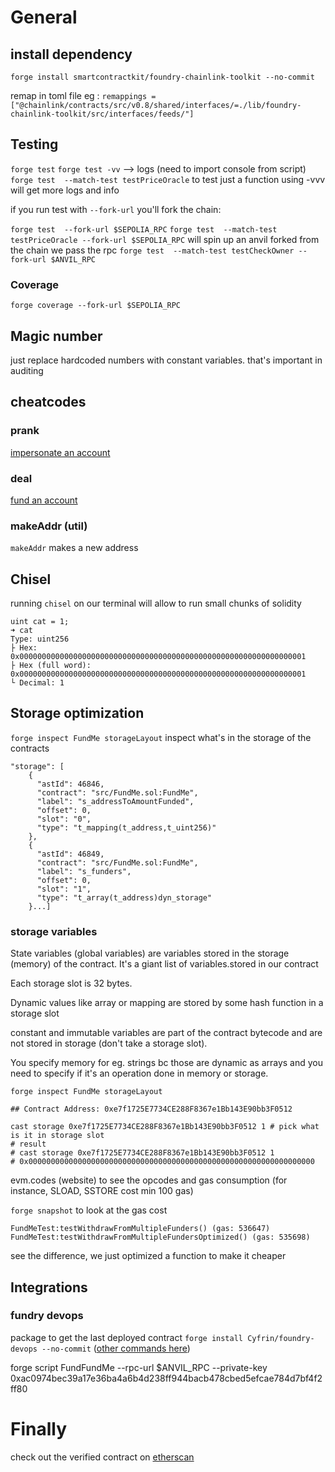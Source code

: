 # General

## install dependency

`forge install smartcontractkit/foundry-chainlink-toolkit --no-commit`

remap in toml file eg : `remappings = ["@chainlink/contracts/src/v0.8/shared/interfaces/=./lib/foundry-chainlink-toolkit/src/interfaces/feeds/"]`

## Testing

`forge test`
`forge test -vv` --> logs (need to import console from script)
`forge test  --match-test testPriceOracle` to test just a function
using -vvv will get more logs and info

if you run test with `--fork-url` you'll fork the chain:

`forge test  --fork-url $SEPOLIA_RPC`
`forge test  --match-test testPriceOracle --fork-url $SEPOLIA_RPC`
will spin up an anvil forked from the chain we pass the rpc
`forge test  --match-test testCheckOwner --fork-url $ANVIL_RPC`

### Coverage

`forge coverage --fork-url $SEPOLIA_RPC`

## Magic number

just replace hardcoded numbers with constant variables. that's important in auditing

## cheatcodes

### prank

[impersonate an account](https://book.getfoundry.sh/cheatcodes/prank)

### deal

[fund an account](https://book.getfoundry.sh/cheatcodes/deal)

### makeAddr (util)

`makeAddr` makes a new address

## Chisel

running `chisel` on our terminal will allow to run small chunks of solidity

```
uint cat = 1;
➜ cat
Type: uint256
├ Hex: 0x0000000000000000000000000000000000000000000000000000000000000001
├ Hex (full word): 0x0000000000000000000000000000000000000000000000000000000000000001
└ Decimal: 1
```

## Storage optimization

`forge inspect FundMe storageLayout` inspect what's in the storage of the contracts

```
"storage": [
    {
      "astId": 46846,
      "contract": "src/FundMe.sol:FundMe",
      "label": "s_addressToAmountFunded",
      "offset": 0,
      "slot": "0",
      "type": "t_mapping(t_address,t_uint256)"
    },
    {
      "astId": 46849,
      "contract": "src/FundMe.sol:FundMe",
      "label": "s_funders",
      "offset": 0,
      "slot": "1",
      "type": "t_array(t_address)dyn_storage"
    }...]
```

### storage variables

State variables (global variables) are variables stored in the storage (memory) of the contract. It's a giant list of variables.stored in our contract

Each storage slot is 32 bytes.

Dynamic values like array or mapping are stored by some hash function in a storage slot

constant and immutable variables are part of the contract bytecode and are not stored in storage (don't take a storage slot).

You specify memory for eg. strings bc those are dynamic as arrays and you need to specify if it's an operation done in memory or storage.

`forge inspect FundMe storageLayout`

```forge script DeployFundMe --rpc-url $ANVIL_RPC --private-key 0xac0974bec39a17e36ba4a6b4d238ff944bacb478cbed5efcae784d7bf4f2ff80 --broadcast
## Contract Address: 0xe7f1725E7734CE288F8367e1Bb143E90bb3F0512

cast storage 0xe7f1725E7734CE288F8367e1Bb143E90bb3F0512 1 # pick what is it in storage slot
# result
# cast storage 0xe7f1725E7734CE288F8367e1Bb143E90bb3F0512 1
# 0x0000000000000000000000000000000000000000000000000000000000000000
```

evm.codes (website) to see the opcodes and gas consumption (for instance, SLOAD, SSTORE cost min 100 gas)

`forge snapshot` to look at the gas cost

```
FundMeTest:testWithdrawFromMultipleFunders() (gas: 536647)
FundMeTest:testWithdrawFromMultipleFundersOptimized() (gas: 535698)
```

see the difference, we just optimized a function to make it cheaper

## Integrations

### fundry devops

package to get the last deployed contract
`forge install Cyfrin/foundry-devops --no-commit` ([other commands here](https://github.com/Cyfrin/foundry-devops))

forge script FundFundMe --rpc-url $ANVIL_RPC --private-key 0xac0974bec39a17e36ba4a6b4d238ff944bacb478cbed5efcae784d7bf4f2ff80

# Finally

check out the verified contract on [etherscan](https://sepolia.etherscan.io/address/0xfcc09dd4e6b531cadd538cebcfe676f0733ca01a)
